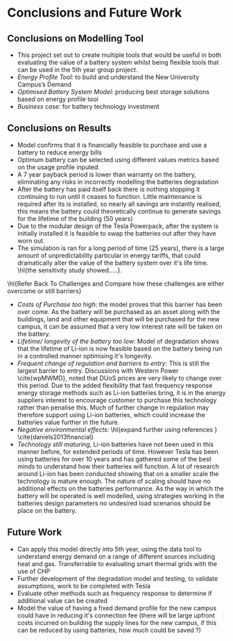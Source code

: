 
# Conclusions and Future Work

## Conclusions on Modelling Tool

* This project set out to create multiple tools that would be useful in both evaluating the value of a battery system whilst being flexible tools that can be used in the 5th year group project.
* _Energy Profile Tool:_  to build and understand the New University Campus’s Demand
* _Optimised Battery System Model:_ producing best storage solutions based on energy profile tool
* _Business case:_ for battery technology investment



## Conclusions on Results

* Model confirms that it is financially feasible to purchase and use a battery to reduce energy bills
* Optimum battery can be selected using different values metrics based on the usage profile inputed.
* A 7 year payback period is lower than warranty on the battery, eliminating any risks in incorrectly modelling the batteries degradation
* After the battery has paid itself back there is nothing stopping it continuing to run until it ceases to function. Little maintenance is required after its is installed, so nearly all savings are instantly realised, this means the battery could theoretically continue to generate savings for the lifetime of the building (50 years)
* Due to the modular design of the Tesla Powerpack, after the system is initially installed it is feasible to swap the batteries out after they have worn out.
* The simulation is ran for a long period of time (25 years), there is a large amount of unpredictability particular in energy tariffs, that could dramatically alter the value of the battery system over it's life time. \hl{the sensitivity study showed.....}.

\hl{Refer Back To Challenges and Compare how these challenges are either overcome or still barriers}

* _Costs of Purchase too high_: the model proves that this barrier has been over come. As the battery will be purchased as an asset along with the buildings, land and other equipment that will be purchased for the new campus, it can be assumed that a very low interest rate will be taken on the battery.
* _Lifetime/ longevity of the battery too low_: Model of degradation shows that the lifetime of Li-ion is now feasible based on the battery being run in a controlled manner optimising it's longevity.
* _Frequent change of regulation and barriers to entry_: This is still the largest barrier to entry. Discussions with Western Power \cite{wpMWMD}, noted that DUoS prices are very likely to change over this period. Due to the added flexibility that fast frequency response energy storage methods such as Li-ion batteries bring, it is in the energy suppliers interest to encourage customer to purchase this technology rather than penalise this. Much of further change in regulation may therefore support using Li-ion batteries, which could increase the batteries value further in the future.
* _Negative environmental effects:_  \hl{expand further using references } \cite{daniels2013financial}
* _Technology still maturing_, Li-ion batteries have not been used in this manner before, for extended periods of time. However Tesla has been using batteries for over 10 years and has gathered some of the best minds to understand how their batteries will function. A lot of research around Li-ion has been conducted showing that on a smaller scale the technology is mature enough. The nature of scaling should have no additional effects on the batteries performance. As the way in which the battery will be operated is well modelled, using strategies working in the batteries design parameters no undesired load scenarios should be place on the battery.

## Future Work

* Can apply this model directly into 5th year, using the data tool to understand energy demand on a range of different sources including heat and gas. Transferrable to evaluating smart thermal grids with the use of CHP
* Further development of the degradation model and testing, to validate assumptions, work to be completed with Tesla
* Evaluate other methods such as frequency response to determine if additional value can be created
* Model the value of having a fixed demand profile for the new campus could have in reducing it's connection fee (there will be large upfront costs incurred on building the supply lines for the new campus, if this can be reduced by using batteries, how much could be saved ?)
